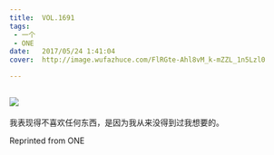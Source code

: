 ```yaml
---
title:	VOL.1691
tags:
 - 一个
 - ONE
date:	2017/05/24 1:41:04
cover:	http://image.wufazhuce.com/FlRGte-Ahl8vM_k-mZZL_1n5Lzl0

---
```

![](http://image.wufazhuce.com/FlRGte-Ahl8vM_k-mZZL_1n5Lzl0)
---

我表现得不喜欢任何东西，是因为我从来没得到过我想要的。
 
Reprinted from ONE
